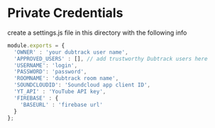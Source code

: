 # Private Credentials

create a settings.js file in this directory with the following info

```js
module.exports = {
  'OWNER' : 'your dubtrack user name',
  'APPROVED_USERS' : [], // add trustworthy Dubtrack users here
  'USERNAME': 'login',
  'PASSWORD': 'password',
  'ROOMNAME': 'dubtrack room name',
  'SOUNDCLOUDID': 'Soundcloud app client ID',
  'YT_API' : 'YouTube API key',
  'FIREBASE' : {
    'BASEURL' : 'firebase url'
  }
};
```